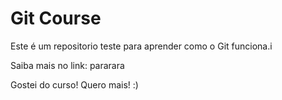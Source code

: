 # Git Course

Este é um repositorio teste para aprender como o Git funciona.i

Saiba mais no link: pararara

Gostei do curso! Quero mais! :)
